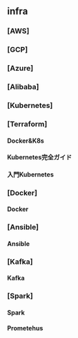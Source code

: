 ## infra

### [AWS]
### [GCP]
### [Azure]
### [Alibaba]
### [Kubernetes]

### [Terraform]
#### Docker&K8s
#### Kubernetes完全ガイド
#### 入門Kubernetes

### [Docker]
#### Docker

### [Ansible]
#### Ansible

### [Kafka]
#### Kafka

### [Spark]
#### Spark
#### Prometehus

